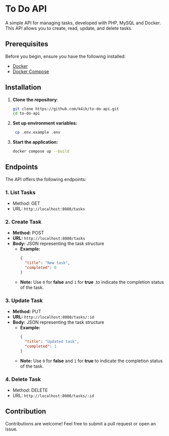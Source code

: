 # To Do API
A simple API for managing tasks, developed with PHP, MySQL and Docker. This API allows you to create, read, update, and delete tasks.

## Prerequisites

Before you begin, ensure you have the following installed:

- [Docker](https://www.docker.com/get-started)
- [Docker Compose](https://docs.docker.com/compose/)

## Installation

1. **Clone the repository**:
    ```bash
    git clone https://github.com/k4ik/to-do-api.git
    cd to-do-api
    ```

2. **Set up environment variables:**

   ```bash
    cp .env.example .env
    ```
3. **Start the application:**
    ```bash
    docker compose up --build
    ```

## Endpoints

The API offers the following endpoints:

### 1. List Tasks

- Method: GET
-  URL: ``http://localhost:8080/tasks``

### 2. Create Task

- **Method:** POST
- **URL:** `http://localhost:8080/tasks`
- **Body:** JSON representing the task structure
  - **Example:** 
    ```json
    {
      "title": "New task",
      "completed": 0
    }
    ```
  - **Note:** Use `0` for **false** and `1` for **true** .to indicate the completion status of the task.

### 3. Update Task

- **Method:** PUT
- **URL:** `http://localhost:8080/tasks/:id`
- **Body:** JSON representing the task structure
  - **Example:** 
    ```json
    {
      "title": "Updated task",
      "completed": 1
    }
    ```
  - **Note:** Use `0` for **false** and `1` for **true** to indicate the completion status of the task.

### 4. Delete Task
- Method: DELETE
- URL: ``http://localhost:8080/tasks/:id``

## Contribution
Contributions are welcome! Feel free to submit a pull request or open an issue.